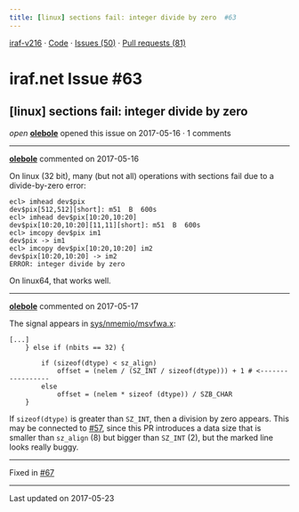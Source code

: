 ```yaml
---
title: [linux] sections fail: integer divide by zero  #63
---
```


[iraf-v216](/iraf-v216) · [Code](https://github.com/iraf-community/iraf/tree/iraf-v216) · [Issues (50)](/iraf-v216/issues) · [Pull requests (81)](/iraf-v216/issues/pulls)

# iraf.net Issue #63
## [linux] sections fail: integer divide by zero 
*open* **[olebole](https://github.com/olebole)** opened this issue on 2017-05-16 · 1 comments

- - - -

**[olebole](https://github.com/olebole)** commented on 2017-05-16

On linux (32 bit), many (but not all) operations with sections fail due to a divide-by-zero error:  
```  
ecl> imhead dev$pix  
dev$pix[512,512][short]: m51  B  600s  
ecl> imhead dev$pix[10:20,10:20]  
dev$pix[10:20,10:20][11,11][short]: m51  B  600s  
ecl> imcopy dev$pix im1  
dev$pix -> im1  
ecl> imcopy dev$pix[10:20,10:20] im2  
dev$pix[10:20,10:20] -> im2  
ERROR: integer divide by zero  
```  
On linux64, that works well.
- - - -

**[olebole](https://github.com/olebole)** commented on 2017-05-17

The signal appears in [sys/nmemio/msvfwa.x](https://github.com/iraf-community/iraf/blob/9590f45760a4791f3305407fb51c87f1282b32be/sys/nmemio/msvfwa.x#L39):   
```  
[...]  
	} else if (nbits == 32) {   
  
	    if (sizeof(dtype) < sz_align)  
	        offset = (nelem / (SZ_INT / sizeof(dtype))) + 1 # <-----------------  
	    else  
	        offset = (nelem * sizeof (dtype)) / SZB_CHAR  
	}  
```  
  
If `sizeof(dtype)` is greater than `SZ_INT`, then a division by zero appears. This may be connected to [#57](https://iraf-community.github.io/iraf-v216/issues/57), since this PR introduces a data size that is smaller than `sz_align` (8) but bigger than `SZ_INT` (2), but the marked line looks really buggy.

- - - -

Fixed in [#67](https://iraf-community.github.io/iraf-v216/issues/67)

- - - -

Last updated on 2017-05-23
